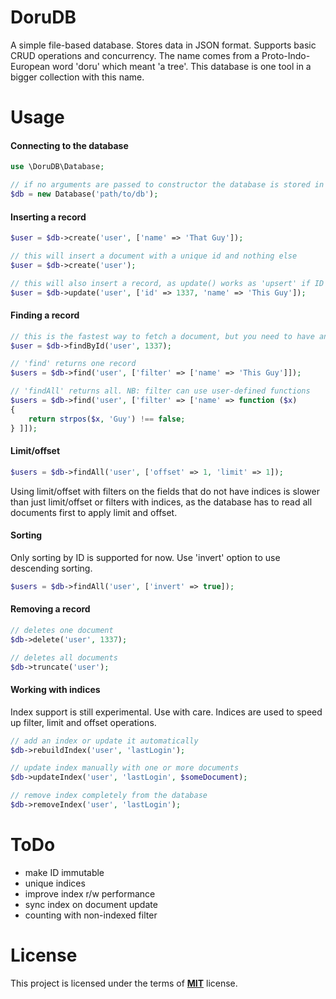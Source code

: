 # DoruDB
A simple file-based database. Stores data in JSON format. Supports basic CRUD operations and concurrency.
The name comes from a Proto-Indo-European word 'doru' which meant 'a tree'. This database is one tool in a
bigger collection with this name.

# Usage
#### Connecting to the database
```php
use \DoruDB\Database;

// if no arguments are passed to constructor the database is stored in 'db' folder
$db = new Database('path/to/db');
```

#### Inserting a record
```php
$user = $db->create('user', ['name' => 'That Guy']);

// this will insert a document with a unique id and nothing else
$user = $db->create('user');

// this will also insert a record, as update() works as 'upsert' if ID is given
$user = $db->update('user', ['id' => 1337, 'name' => 'This Guy']);
```

#### Finding a record
```php
// this is the fastest way to fetch a document, but you need to have an ID
$user = $db->findById('user', 1337);

// 'find' returns one record
$users = $db->find('user', ['filter' => ['name' => 'This Guy']]);

// 'findAll' returns all. NB: filter can use user-defined functions
$users = $db->find('user', ['filter' => ['name' => function ($x)
{ 
    return strpos($x, 'Guy') !== false;
} ]]);
```

#### Limit/offset
```php
$users = $db->findAll('user', ['offset' => 1, 'limit' => 1]);
```

Using limit/offset with filters on the fields that do not have indices is slower than just limit/offset or
filters with indices, as the database has to read all documents first to apply limit and offset.


#### Sorting
Only sorting by ID is supported for now. Use 'invert' option to use descending sorting.

```php
$users = $db->findAll('user', ['invert' => true]);
```

#### Removing a record
```php
// deletes one document
$db->delete('user', 1337);

// deletes all documents
$db->truncate('user');
```

#### Working with indices
Index support is still experimental. Use with care. Indices are used to speed up filter, limit and offset operations.

```php
// add an index or update it automatically
$db->rebuildIndex('user', 'lastLogin');

// update index manually with one or more documents
$db->updateIndex('user', 'lastLogin', $someDocument);

// remove index completely from the database
$db->removeIndex('user', 'lastLogin');
```

# ToDo
* make ID immutable
* unique indices
* improve index r/w performance
* sync index on document update
* counting with non-indexed filter

# License
This project is licensed under the terms of [**MIT**](https://github.com/punarinta/doru-db/blob/master/LICENSE) license.
